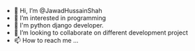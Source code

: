- 👋 Hi, I’m @JawadHussainShah
- 👀 I’m interested in programming
- 🌱 I'm python django developer.
- 💞️ I’m looking to collaborate on different development project
- 📫 How to reach me ...

<!---
JawadHussainShah/JawadHussainShah is a ✨ special ✨ repository because its `README.md` (this file) appears on your GitHub profile.
You can click the Preview link to take a look at your changes.
--->

